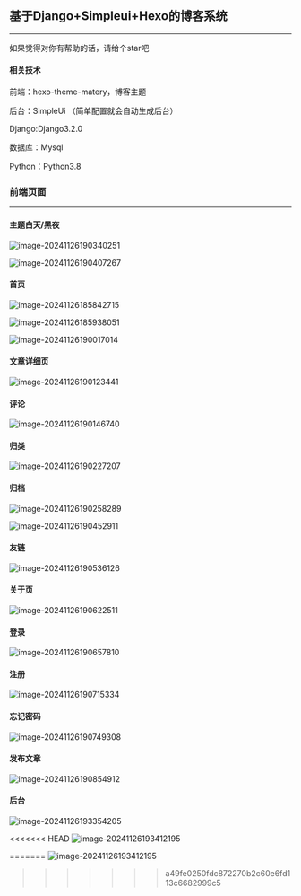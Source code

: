 ## 基于Django+Simpleui+Hexo的博客系统

---

如果觉得对你有帮助的话，请给个star吧

#### 相关技术

前端：hexo-theme-matery，博客主题

后台：SimpleUi （简单配置就会自动生成后台）

Django:Django3.2.0

数据库：Mysql

Python：Python3.8

### 前端页面

---

#### 主题白天/黑夜

![image-20241126190340251](https://github.com/Lh-168168/Blog/blob/main/assets/image-20241126190340251.png)

![image-20241126190407267](https://github.com/Lh-168168/Blog/blob/main/assets/image-20241126190407267.png)

#### 首页

![image-20241126185842715](https://github.com/Lh-168168/Blog/blob/main/assets/image-20241126185842715.png)

![image-20241126185938051](https://github.com/Lh-168168/Blog/blob/main/assets/image-20241126185938051.png)

![image-20241126190017014](https://github.com/Lh-168168/Blog/blob/main/assets/image-20241126190017014.png)

#### 文章详细页

![image-20241126190123441](https://github.com/Lh-168168/Blog/blob/main/assets/image-20241126190123441.png)

#### 评论

![image-20241126190146740](https://github.com/Lh-168168/Blog/blob/main/assets/image-20241126190146740.png)
#### 归类

![image-20241126190227207](https://github.com/Lh-168168/Blog/blob/main/assets/image-20241126190227207.png)

#### 归档

![image-20241126190258289](https://github.com/Lh-168168/Blog/blob/main/assets/image-20241126190258289.png)

![image-20241126190452911](https://github.com/Lh-168168/Blog/blob/main/assets/image-20241126190452911.png)

#### 友链

![image-20241126190536126](https://github.com/Lh-168168/Blog/blob/main/assets/image-20241126190536126.png)

#### 关于页

![image-20241126190622511](https://github.com/Lh-168168/Blog/blob/main/assets/image-20241126190622511.png)

#### 登录

![image-20241126190657810](https://github.com/Lh-168168/Blog/blob/main/assets/image-20241126190657810.png)

#### 注册

![image-20241126190715334](https://github.com/Lh-168168/Blog/blob/main/assets/image-20241126190715334.png)

#### 忘记密码

![image-20241126190749308](https://github.com/Lh-168168/Blog/blob/main/assets/image-20241126190749308.png)

#### 发布文章

![image-20241126190854912](https://github.com/Lh-168168/Blog/blob/main/assets/image-20241126190854912.png)

#### 后台

![image-20241126193354205](https://github.com/Lh-168168/Blog/blob/main/assets/image-20241126193354205.png)

<<<<<<< HEAD
![image-20241126193412195](D:\Py_Location\django-matery-blog-master\Blog\assets\image-20241126193412195.png)

=======
![image-20241126193412195](https://github.com/Lh-168168/Blog/blob/main/assets/image-20241126193412195.png)
>>>>>>> a49fe0250fdc872270b2c60e6fd113c6682999c5
